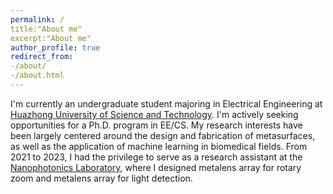 ```yaml
---
permalink: /
title:"About me"
excerpt:"About me"
author_profile: true
redirect_from:
-/about/
-/about.html
---
```


I'm currently an undergraduate student majoring in Electrical Engineering at [Huazhong University of Science and Technology](https://www.hust.edu.cn/). I'm actively seeking opportunities for a Ph.D. program in EE/CS. My research interests have been largely centered around the design and fabrication of metasurfaces, as well as the application of machine learning in biomedical fields. From 2021 to 2023, I had the privilege to serve as a research assistant at the [Nanophotonics Laboratory](http://nanophotonics.oei.hust.edu.cn/), where I designed metalens array for rotary zoom and metalens array for light detection.
